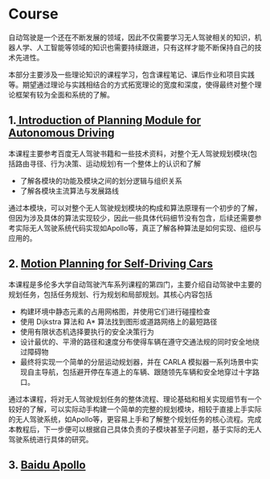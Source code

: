 <!--
 * @Author: Shuai Wang
 * @Github: https://github.com/wsustcid
 * @Version: 1.0.0
 * @Date: 2021-09-27 09:10:13
 * @LastEditTime: 2021-10-12 10:07:20
-->

# Course
自动驾驶是一个还在不断发展的领域，因此不仅需要学习无人驾驶相关的知识，机器人学、人工智能等领域的知识也需要持续跟进，只有这样才能不断保持自己的技术先进性。

本部分主要涉及一些理论知识的课程学习，包含课程笔记、课后作业和项目实践等。期望通过理论与实践相结合的方式拓宽理论的宽度和深度，使得最终对整个理论框架有较为全面和系统的了解。


## 1.[ Introduction of Planning Module for Autonomous Driving](Introduction/README.md)
本课程主要参考百度无人驾驶书籍和一些技术资料，对整个无人驾驶规划模块(包括路由寻径、行为决策、运动规划)有一个整体上的认识和了解
  - 了解各模块的功能及模块之间的划分逻辑与组织关系
  - 了解各模块主流算法与发展路线

通过本模块，可以对整个无人驾驶规划模块的构成和算法原理有一个初步的了解，但因为涉及具体的算法实现较少，因此一些具体代码细节没有包含，后续还需要参考实际无人驾驶系统代码实现如Apollo等，真正了解各种算法是如何实现、组织与应用的。

## 2. [Motion Planning for Self-Driving Cars](Motion%20Planning%20for%20Self-Driving%20Cars/README.md)
本课程是多伦多大学自动驾驶汽车系列课程的第四门，主要介绍自动驾驶中主要的规划任务，包括任务规划、行为规划和局部规划。其核心内容包括
  - 构建环境中静态元素的占用网格图，并使用它们进行碰撞检查
  - 使用 Dijkstra 算法和 A* 算法找到图形或道路网络上的最短路径
  - 使用有限状态机选择要执行的安全决策行为
  - 设计最优的、平滑的路径和速度分布使得车辆在遵守交通法规的同时安全地绕过障碍物
  - 最终将实现一个简单的分层运动规划器，并在 CARLA 模拟器一系列场景中实现自主导航，包括避开停在车道上的车辆、跟随领先车辆和安全地穿过十字路口。

通过本课程，将对无人驾驶规划任务的整体流程、理论基础和相关实现细节有一个较好的了解，可以实际动手构建一个简单的完整的规划模块，相较于直接上手实际的无人驾驶系统，如Apollo等，更容易上手和了解整个规划任务的核心流程。完成本教程后，下一步便可以根据自己具体负责的子模块甚至子问题，基于实际的无人驾驶系统进行具体的研究。


## 3. [Baidu Apollo](Apollo/README.md)


